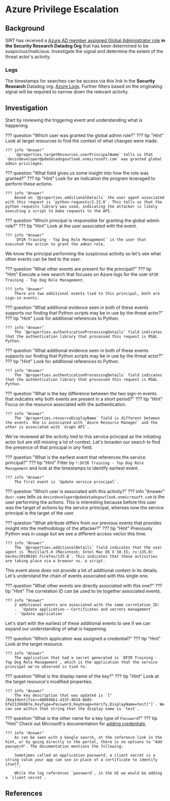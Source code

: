 # Azure Privilege Escalation
## Background
SIRT has received a [Azure AD member assigned Global Administrator role](https://app.datadoghq.com/security?query=%40workflow.rule.type%3A%28%22Log%20Detection%22%20OR%20%22Signal%20Correlation%22%29%20source%3Aazure&agg_m=count&agg_m_source=base&agg_t=count&column=time&event=AwAAAZW5z0WMsD8eaQAAABhBWlc1ejBXTUFBQ1lIZHUyVnhISFF3QUEAAAAkMDE5NWJhNDctNTZhZS00ZTU4LTgyYjctMmVmMDg5MTQ2OWZkAAAAFA&fromUser=false&order=desc&product=siem&start=1742303529700&end=1742908329700&paused=false) **in the Security Research Datadog Org** that has been determined to be suspicious/malicious. Investigate the signal and determine the extent of the threat actor's activity.

### Logs
The timestamps for searches can be access via this link in the **Security Research** Datadog org: [Azure Logs](https://app.datadoghq.com/logs?query=source%3Aazure%2A&agg_m=count&agg_m_source=base&agg_t=count&clustering_pattern_field_path=message&cols=host%2Cservice&fromUser=true&messageDisplay=inline&refresh_mode=paused&storage=hot&stream_sort=desc&viz=stream&from_ts=1742572800000&to_ts=1742581800000&live=false). Further filters based on the originating signal will be required to narrow down the relevant activity.

## Investigation
Start by reviewing the triggering event and understanding what is happening. 

??? question "Which user was granted the global admin role?"
    ??? tip "Hint"
        Look at target resources to find the context of what changes were made.

    ??? info "Answer"
        `@properties.targetResources.userPrincipalName` tells us that `devindeveloper@pdedatadogoutlook.onmicrosoft.com` was granted global admin privileges.


??? question "What field gives us some insight into how the role was granted?"
    ??? tip "Hint"
        Look for an indication the program leveraged to perform these actions.

    ??? info "Answer"
        Based on `@properties.additionalDetails` the user agent associated with this request is `python-requests/2.23.0`. This tells us that the python requests library was used, indicating the attacker is likely executing a script to make requests to the API.

??? question "Which principal is responsible for granting the global admin role?"
    ??? tip "Hint"
        Look at the user associated with the event.

    ??? info "Answer"
        `DFIR Training - Top Dog Role Management` is the user that executed the action to grant the admin role. 

We know the principal performing the suspicious activity so let's see what other events can be tied to the user. 

??? question "What other events are present for the principal?"
    ??? tip "Hint"
        Execute a new search that focuses on Azure logs for the user `DFIR Training - Top Dog Role Management`.

    ??? info "Answer"
        There are two additional events tied to this principal, both are sign-in events.

??? question "What additional evidence seen in both of these events supports our finding that Python scripts may be in use by the threat actor?"
    ??? tip "Hint"
        Look for additional references to Python.

    ??? info "Answer"
        The `@properties.authenticationProcessingDetails` field indicates that the authentication library that processed this request is MSAL Python.

??? question "What additional evidence seen in both of these events supports our finding that Python scripts may be in use by the threat actor?"
    ??? tip "Hint"
        Look for additional references to Python.

    ??? info "Answer"
        The `@properties.authenticationProcessingDetails` field indicates that the authentication library that processed this request is MSAL Python.

??? question "What is the key difference between the two sign-in events that indicates why both events are present in a short period?"
    ??? tip "Hint"
        Focus on the resource associated with the authentication.

    ??? info "Answer"
        The `@properties.resourceDisplayName` field is different between the events. One is associated with `Azure Resource Manager` and the other is associated with `Graph API`.

We've reviewed all the activity tied to this service principal as the initiating actor but are still missing a lot of context. Let's broaden our search to find the presence of that principal in _any_ field. 

??? question "What is the earliest event that references the service principal?"
    ??? tip "Hint"
        Filter by `*:DFIR Training - Top Dog Role Management` and look at the timestamps to identify earliest event.

    ??? info "Answer"
        The first event is `Update service principal`. 

??? question "Which user is associated with this activity?"
    ??? info "Answer"
        `@usr.name` tells us `devindeveloper@pdedatadogoutlook.onmicrosoft.com` is the user performing the actions. This is interesting because before this user was the target of actions by the service prinicipal, whereas now the service principal is the target of the user.

??? question "What attribute differs from our previous events that provides insight into the methodology of the attacker?"
    ??? tip "Hint"
        Previously Python was in usage but we see a different access vector this time.

    ??? info "Answer"
        The `@properties.additionalDetails` field indicates that the user agent is `Mozilla/5.0 (Macintosh; Intel Mac OS X 10.15; rv:135.0) Gecko/20100101 Firefox/135.0`. This indicates that these activities are taking place via a browser vs. a script.

This event alone does not provide a lot of additional context in its details. Let's understand the chain of events associated with this single one.

??? question "What other events are directly associated with this one?"
    ??? tip "Hint"
        The correlation ID can be used to tie together associated events.

    ??? info "Answer"
        2 additional events are associated with the same correlation ID:   
        -  `Update application – Certificates and secrets management`   
        - `Update application`

Let's start with the earliest of these additional events to see if we can expand our understanding of what is happening.

??? question "Which application was assigned a credential?"
    ??? tip "Hint"
        Look at the target resource.

    ??? info "Answer"
        The application that had a secret generated is `DFIR Training - Top Dog Role Management`, which is the application that the service principal we've observed is tied to.

??? question "What is the display name of the key?"
    ??? tip "Hint"
        Look at the target resource's modified properties.

    ??? info "Answer"
        The key description that was updated is `["[KeyIdentifier=480946b1-433f-4634-8b85-bfe21266007e,KeyType=Password,KeyUsage=Verify,DisplayName=test]"]`. We can see within that string that the display name is `test`.

 ??? question "What is the other name for a key type of `Password`?"
    ??? tip "Hint"
        Check out Microsoft's documentation for [adding credentials](https://learn.microsoft.com/en-us/entra/identity-platform/quickstart-register-app?tabs=federated-credential%2Cexpose-a-web-api#add-credentials).

    ??? info "Answer"
        As can be seen with a Google search, at the reference link in the hint, or by going directly to the portal, there is no options to "Add password". The documentation mentions the following:  
        ```
        Sometimes called an application password, a client secret is a string value your app can use in place of a certificate to identify itself.
        ```    
        While the log references `password`, in the UI we would be adding a `client secret`. 
    



## References
